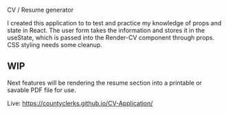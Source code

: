 CV / Resume generator

I created this application to to test and practice my knowledge of props and state in React. The user form takes the information and stores it in the useState, which is passed into the Render-CV component through props. CSS styling needs some cleanup.

## WIP
Next features will be rendering the resume section into a printable or savable PDF file for use.

Live: https://countyclerks.github.io/CV-Application/
